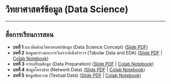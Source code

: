 # วิทยาศาสตร์ข้อมูล (Data Science)
---
## สื่อการเรียนการสอน
* **บทที่ 1** แนวคิดด้านวิทยาศาสตร์ข้อมูล (Data Science Concept) ([Slide PDF](https://github.com/santitham/data-science/blob/main/lectures/1-data-science-concept.pdf))
* **บทที่ 2** ข้อมูลตารางและการวิเคราะห์เชิงสำรวจ (Tabular Data and EDA) ([Slide PDF](https://github.com/santitham/data-science/blob/main/lectures/2-tabular-data-and-EDA.pdf) | [Colab Notebook](https://colab.research.google.com/drive/1Jp_etz6rejxOHl0lkgSK66A1VBXEneO-?usp=sharing))
* **บทที่ 3** การเตรียมข้อมูล (Data Preparation) ([Slide PDF](https://github.com/santitham/data-science/blob/main/lectures/3-data-preparation.pdf) | [Colab Notebook](https://colab.research.google.com/drive/12sUHHzLH94PV_cFf0dbMPZuTkO-zQChx))
* **บทที่ 4** ข้อมูลโครงข่าย (Network Data) ([Slide PDF](https://github.com/santitham/data-science/blob/main/lectures/4-network-data.pdf) | [Colab Notebook](https://drive.google.com/file/d/1gEB5LuekkQ6BxE2ZiztYmX-0geiCJBid/view?usp=sharing))
* **บทที่ 5** ข้อมูลข้อความ (Textual Data) ([Slide PDF](https://github.com/santitham/data-science/blob/main/lectures/5-textual-data.pdf) | [Colab Notebook](https://drive.google.com/file/d/1mUu9SnvovqLek4eHRTP5L02bRf6Q2nq8/view?usp=sharing))

